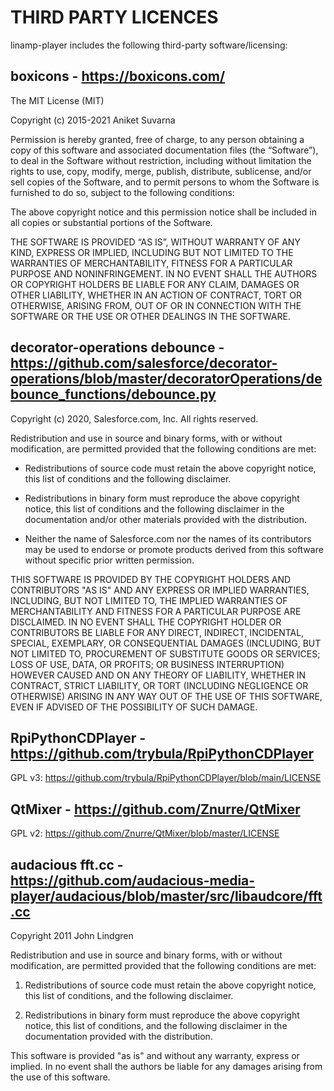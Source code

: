 # THIRD PARTY LICENCES

linamp-player includes the following third-party software/licensing:


## boxicons - https://boxicons.com/

The MIT License (MIT)

Copyright (c) 2015-2021 Aniket Suvarna

Permission is hereby granted, free of charge, to any person obtaining a copy of this software and associated documentation files (the “Software”), to deal in the Software without restriction, including without limitation the rights to use, copy, modify, merge, publish, distribute, sublicense, and/or sell copies of the Software, and to permit persons to whom the Software is furnished to do so, subject to the following conditions:

The above copyright notice and this permission notice shall be included in all copies or substantial portions of the Software.

THE SOFTWARE IS PROVIDED “AS IS”, WITHOUT WARRANTY OF ANY KIND, EXPRESS OR IMPLIED, INCLUDING BUT NOT LIMITED TO THE WARRANTIES OF MERCHANTABILITY, FITNESS FOR A PARTICULAR PURPOSE AND NONINFRINGEMENT. IN NO EVENT SHALL THE AUTHORS OR COPYRIGHT HOLDERS BE LIABLE FOR ANY CLAIM, DAMAGES OR OTHER LIABILITY, WHETHER IN AN ACTION OF CONTRACT, TORT OR OTHERWISE, ARISING FROM, OUT OF OR IN CONNECTION WITH THE SOFTWARE OR THE USE OR OTHER DEALINGS IN THE SOFTWARE.


## decorator-operations debounce - https://github.com/salesforce/decorator-operations/blob/master/decoratorOperations/debounce_functions/debounce.py

Copyright (c) 2020, Salesforce.com, Inc.
All rights reserved.

Redistribution and use in source and binary forms, with or without modification, are permitted provided that the following conditions are met:

* Redistributions of source code must retain the above copyright notice, this list of conditions and the following disclaimer.

* Redistributions in binary form must reproduce the above copyright notice, this list of conditions and the following disclaimer in the documentation and/or other materials provided with the distribution.

* Neither the name of Salesforce.com nor the names of its contributors may be used to endorse or promote products derived from this software without specific prior written permission.

THIS SOFTWARE IS PROVIDED BY THE COPYRIGHT HOLDERS AND CONTRIBUTORS "AS IS" AND ANY EXPRESS OR IMPLIED WARRANTIES, INCLUDING, BUT NOT LIMITED TO, THE IMPLIED WARRANTIES OF MERCHANTABILITY AND FITNESS FOR A PARTICULAR PURPOSE ARE DISCLAIMED. IN NO EVENT SHALL THE COPYRIGHT HOLDER OR CONTRIBUTORS BE LIABLE FOR ANY DIRECT, INDIRECT, INCIDENTAL, SPECIAL, EXEMPLARY, OR CONSEQUENTIAL DAMAGES (INCLUDING, BUT NOT LIMITED TO, PROCUREMENT OF SUBSTITUTE GOODS OR SERVICES; LOSS OF USE, DATA, OR PROFITS; OR BUSINESS INTERRUPTION) HOWEVER CAUSED AND ON ANY THEORY OF LIABILITY, WHETHER IN CONTRACT, STRICT LIABILITY, OR TORT (INCLUDING NEGLIGENCE OR OTHERWISE) ARISING IN ANY WAY OUT OF THE USE OF THIS SOFTWARE, EVEN IF ADVISED OF THE POSSIBILITY OF SUCH DAMAGE.


## RpiPythonCDPlayer - https://github.com/trybula/RpiPythonCDPlayer

GPL v3: https://github.com/trybula/RpiPythonCDPlayer/blob/main/LICENSE


## QtMixer - https://github.com/Znurre/QtMixer

GPL v2: https://github.com/Znurre/QtMixer/blob/master/LICENSE


## audacious fft.cc - https://github.com/audacious-media-player/audacious/blob/master/src/libaudcore/fft.cc

Copyright 2011 John Lindgren

Redistribution and use in source and binary forms, with or without
modification, are permitted provided that the following conditions are met:

1. Redistributions of source code must retain the above copyright notice,
   this list of conditions, and the following disclaimer.

2. Redistributions in binary form must reproduce the above copyright notice,
   this list of conditions, and the following disclaimer in the documentation
   provided with the distribution.

This software is provided "as is" and without any warranty, express or
implied. In no event shall the authors be liable for any damages arising from
the use of this software.